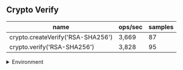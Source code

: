 ## Crypto Verify

|name|ops/sec|samples|
|-|-|-|
|crypto.createVerify('RSA-SHA256')|3,669|87|
|crypto.verify('RSA-SHA256')|3,828|95|


<details>
<summary>Environment</summary>

* __Machine:__ linux x64 | 2 vCPUs | 6.8GB Mem
* __Run:__ Sat Oct 14 2023 01:40:24 GMT+0000 (Coordinated Universal Time)
</details>

<!--
{"environment":{"platform":"linux","arch":"x64","cpus":2,"totalMemory":6.7597503662109375},"benchmarks":[{"name":"crypto.createVerify('RSA-SHA256')","hz":3669.106419849048,"cycles":4,"stats":{"deviation":0.00003074543352556581,"mean":0.0002725459241493304,"moe":0.000006460662675669131,"rme":2.3704858899776737,"sem":0.000003296256467178128,"variance":9.452816826749864e-10}},{"name":"crypto.verify('RSA-SHA256')","hz":3828.2358407133443,"cycles":4,"stats":{"deviation":0.000002209938880450131,"mean":0.0002612169264403685,"moe":4.4440049235153463e-7,"rme":0.17012698924508013,"sem":2.2673494507731358e-7,"variance":4.883829855325178e-12}}]}-->
